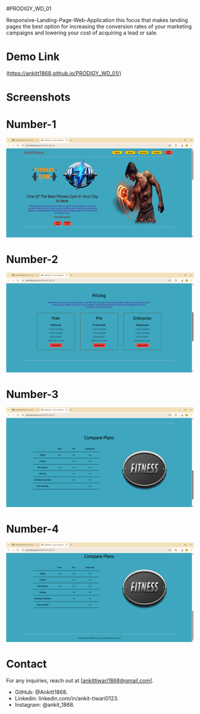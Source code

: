#PRODIGY_WD_01

Responsive-Landing-Page-Web-Application
this focus that makes landing pages the best option for increasing the conversion rates of your marketing campaigns and lowering your cost of acquiring a lead or sale.

# Demo Link 
(https://ankitt1868.github.io/PRODIGY_WD_01/)

# Screenshots
# Number-1
![Image alt](https://github.com/Ankitt1868/PRODIGY_WD_01/blob/f646ed36c48bd118d3809c9945d847b4751f1ba4/Screenshoots/Screenshoot-1.png)
# Number-2
![Image alt](https://github.com/Ankitt1868/PRODIGY_WD_01/blob/f646ed36c48bd118d3809c9945d847b4751f1ba4/Screenshoots/Screenshoot-2.png)
# Number-3
![Image alt](https://github.com/Ankitt1868/PRODIGY_WD_01/blob/f646ed36c48bd118d3809c9945d847b4751f1ba4/Screenshoots/Screenshoot-3.png)
# Number-4
![Image alt](https://github.com/Ankitt1868/PRODIGY_WD_01/blob/f646ed36c48bd118d3809c9945d847b4751f1ba4/Screenshoots/Screenshoot-4.png)

# Contact
For any inquiries, reach out at [ankittiwari1868@gmail.com].
- GitHub: @Ankitt1868.
- Linkedin: linkedin.com/in/ankit-tiwari0123.
- Instagram: @ankit_1868.
